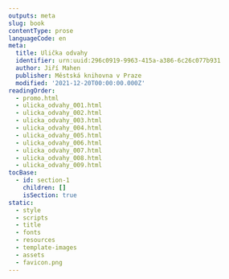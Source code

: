 ```yaml
---
outputs: meta
slug: book
contentType: prose
languageCode: en
meta:
  title: Ulička odvahy
  identifier: urn:uuid:296c0919-9963-415a-a386-6c26c077b931
  author: Jiří Mahen
  publisher: Městská knihovna v Praze
  modified: '2021-12-20T00:00:00.000Z'
readingOrder:
  - promo.html
  - ulicka_odvahy_001.html
  - ulicka_odvahy_002.html
  - ulicka_odvahy_003.html
  - ulicka_odvahy_004.html
  - ulicka_odvahy_005.html
  - ulicka_odvahy_006.html
  - ulicka_odvahy_007.html
  - ulicka_odvahy_008.html
  - ulicka_odvahy_009.html
tocBase:
  - id: section-1
    children: []
    isSection: true
static:
  - style
  - scripts
  - title
  - fonts
  - resources
  - template-images
  - assets
  - favicon.png
---
```

